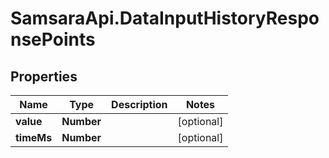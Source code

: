 # SamsaraApi.DataInputHistoryResponsePoints

## Properties
Name | Type | Description | Notes
------------ | ------------- | ------------- | -------------
**value** | **Number** |  | [optional] 
**timeMs** | **Number** |  | [optional] 


